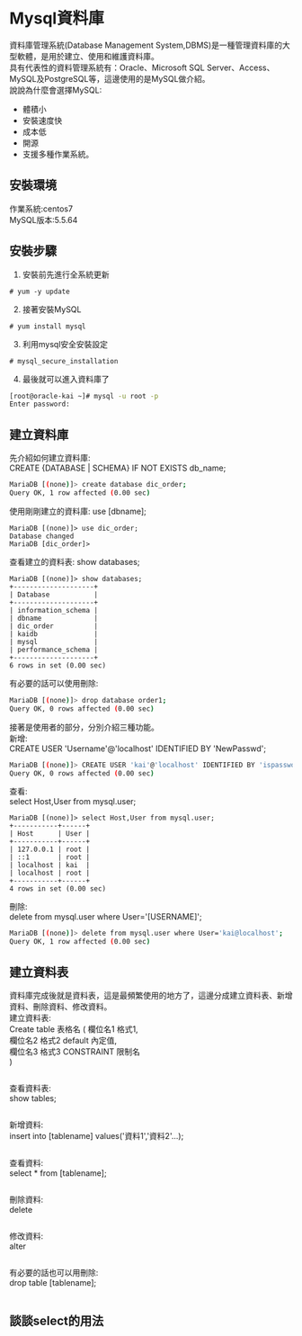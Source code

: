 # Mysql資料庫  
資料庫管理系統(Database Management System,DBMS)是一種管理資料庫的大型軟體，是用於建立、使用和維護資料庫。  
具有代表性的資料管理系統有：Oracle、Microsoft SQL Server、Access、MySQL及PostgreSQL等，這邊使用的是MySQL做介紹。  
說說為什麼會選擇MySQL:  
* 體積小  
* 安裝速度快  
* 成本低  
* 開源  
* 支援多種作業系統。  

## 安裝環境  
作業系統:centos7  
MySQL版本:5.5.64  

## 安裝步驟  
1. 安裝前先進行全系統更新  
```
# yum -y update
```  
2. 接著安裝MySQL  
```
# yum install mysql
```
3. 利用mysql安全安裝設定  
```
# mysql_secure_installation
```
4. 最後就可以進入資料庫了
```bash
[root@oracle-kai ~]# mysql -u root -p
Enter password:
```  

## 建立資料庫  
先介紹如何建立資料庫:  
CREATE {DATABASE | SCHEMA} IF NOT EXISTS db_name;
```bash
MariaDB [(none)]> create database dic_order;
Query OK, 1 row affected (0.00 sec)
```

使用剛剛建立的資料庫:
use [dbname];
```
MariaDB [(none)]> use dic_order;
Database changed
MariaDB [dic_order]>
```

查看建立的資料表:
show databases;
```
MariaDB [(none)]> show databases;
+--------------------+
| Database           |
+--------------------+
| information_schema |
| dbname             |
| dic_order          |
| kaidb              |
| mysql              |
| performance_schema |
+--------------------+
6 rows in set (0.00 sec)
```
有必要的話可以使用刪除:  
```bash
MariaDB [(none)]> drop database order1;
Query OK, 0 rows affected (0.00 sec)
```  

接著是使用者的部分，分別介紹三種功能。  
新增:  
CREATE USER 'Username'@'localhost' IDENTIFIED BY 'NewPasswd';
```bash
MariaDB [(none)]> CREATE USER 'kai'@'localhost' IDENTIFIED BY 'ispassword';
Query OK, 0 rows affected (0.00 sec)
```
查看:  
select Host,User from mysql.user;
```
MariaDB [(none)]> select Host,User from mysql.user;
+-----------+------+
| Host      | User |
+-----------+------+
| 127.0.0.1 | root |
| ::1       | root |
| localhost | kai  |
| localhost | root |
+-----------+------+
4 rows in set (0.00 sec)
```  
刪除:  
delete from mysql.user where User='[USERNAME]';
```bash
MariaDB [(none)]> delete from mysql.user where User='kai@localhost';
Query OK, 1 row affected (0.00 sec)
``` 

## 建立資料表  
資料庫完成後就是資料表，這是最頻繁使用的地方了，這邊分成建立資料表、新增資料、刪除資料、修改資料。  
建立資料表:  
Create table 表格名 (
欄位名1 格式1,  
欄位名2 格式2 default 內定值,  
欄位名3 格式3 CONSTRAINT 限制名  
)  
```
```  
查看資料表:  
show tables;  
```
```  
新增資料:  
insert into [tablename] values('資料1','資料2'...);
```
```  
查看資料:  
select * from [tablename];
```
```  
刪除資料:  
delete  
```
```

修改資料:  
alter   
```
```  

有必要的話也可以用刪除:  
drop table [tablename];  
```
```  

## 談談select的用法  
